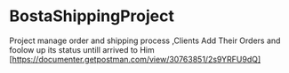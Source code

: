 # BostaShippingProject
 Project manage order and shipping process ,Clients  Add Their Orders and foolow up its status untill arrived to Him 
 [https://documenter.getpostman.com/view/30763851/2s9YRFU9dQ]
